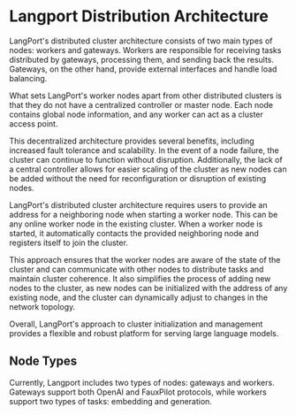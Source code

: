 Langport Distribution Architecture
===

LangPort's distributed cluster architecture consists of two main types of nodes: workers and gateways. Workers are responsible for receiving tasks distributed by gateways, processing them, and sending back the results. Gateways, on the other hand, provide external interfaces and handle load balancing.

What sets LangPort's worker nodes apart from other distributed clusters is that they do not have a centralized controller or master node. Each node contains global node information, and any worker can act as a cluster access point.

This decentralized architecture provides several benefits, including increased fault tolerance and scalability. In the event of a node failure, the cluster can continue to function without disruption. Additionally, the lack of a central controller allows for easier scaling of the cluster as new nodes can be added without the need for reconfiguration or disruption of existing nodes.

LangPort's distributed cluster architecture requires users to provide an address for a neighboring node when starting a worker node. This can be any online worker node in the existing cluster. When a worker node is started, it automatically contacts the provided neighboring node and registers itself to join the cluster.

This approach ensures that the worker nodes are aware of the state of the cluster and can communicate with other nodes to distribute tasks and maintain cluster coherence. It also simplifies the process of adding new nodes to the cluster, as new nodes can be initialized with the address of any existing node, and the cluster can dynamically adjust to changes in the network topology.

Overall, LangPort's approach to cluster initialization and management provides a flexible and robust platform for serving large language models.

## Node Types
Currently, Langport includes two types of nodes: gateways and workers. Gateways support both OpenAI and FauxPilot protocols, while workers support two types of tasks: embedding and generation.

